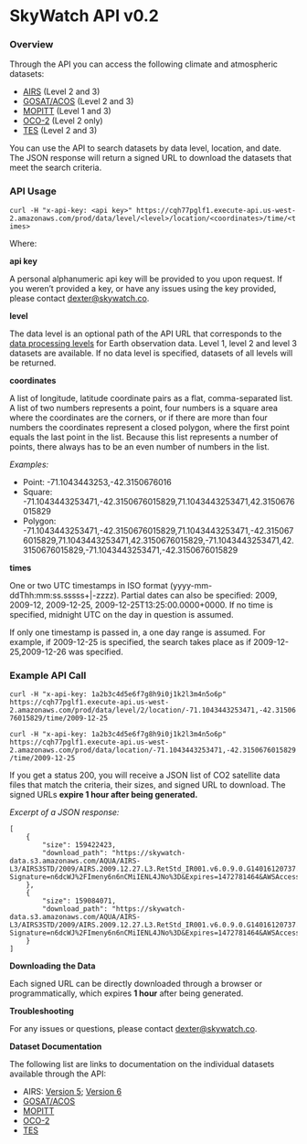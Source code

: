 # SkyWatch API v0.2
### Overview
Through the API you can access the following climate and atmospheric datasets:
* [AIRS](http://www.skywatch.co/airs) (Level 2 and 3)
* [GOSAT/ACOS](http://www.skywatch.co/gosat) (Level 2 and 3)
* [MOPITT](http://www.skywatch.co/mopitt) (Level 1 and 3)
* [OCO-2](http://www.skywatch.co/oco2) (Level 2 only)
* [TES](http://www.skywatch.co/tes) (Level 2 and 3)

You can use the API to search datasets by data level, location, and date. The JSON response will return a signed URL to download the datasets that meet the search criteria.

### API Usage
```curl -H "x-api-key: <api key>" https://cqh77pglf1.execute-api.us-west-2.amazonaws.com/prod/data/level/<level>/location/<coordinates>/time/<times>```

Where:

**api key**

A personal alphanumeric api key will be provided to you upon request. If you weren’t provided a key, or have any issues using the key provided, please contact dexter@skywatch.co.

**level**

The data level is an optional path of the API URL that corresponds to the [data processing levels](http://science.nasa.gov/earth-science/earth-science-data/data-processing-levels-for-eosdis-data-products/) for Earth observation data. Level 1, level 2 and level 3 datasets are available. If no data level is specified, datasets of all levels will be returned.

**coordinates**

A list of longitude, latitude coordinate pairs as a flat, comma-separated list. A list of two numbers represents a point, four numbers is a square area where the coordinates are the corners, or if there are more than four numbers the coordinates represent a closed polygon, where the first point equals the last point in the list. Because this list represents a number of points, there always has to be an even number of numbers in the list.

*Examples:* 
* Point: -71.1043443253,-42.3150676016
* Square:  -71.1043443253471,-42.3150676015829,71.1043443253471,42.3150676015829
* Polygon: -71.1043443253471,-42.3150676015829,71.1043443253471,-42.3150676015829,71.1043443253471,42.3150676015829,-71.1043443253471,42.3150676015829,-71.1043443253471,-42.3150676015829

**times** 

One or two UTC timestamps in ISO format (yyyy-mm-ddThh:mm:ss.sssss+|-zzzz). Partial dates can also be specified: 2009, 2009-12, 2009-12-25, 2009-12-25T13:25:00.0000+0000. If no time is specified, midnight UTC on the day in question is assumed. 

If only one timestamp is passed in, a one day range is assumed. For example, if 2009-12-25 is specified, the search takes place as if 2009-12-25,2009-12-26 was specified.

### Example API Call

```curl -H "x-api-key: 1a2b3c4d5e6f7g8h9i0j1k2l3m4n5o6p" https://cqh77pglf1.execute-api.us-west-2.amazonaws.com/prod/data/level/2/location/-71.1043443253471,-42.3150676015829/time/2009-12-25```

```curl -H "x-api-key: 1a2b3c4d5e6f7g8h9i0j1k2l3m4n5o6p" https://cqh77pglf1.execute-api.us-west-2.amazonaws.com/prod/data/location/-71.1043443253471,-42.3150676015829/time/2009-12-25```

If you get a status 200, you will receive a JSON list of CO2 satellite data files that match the criteria, their sizes, and signed URL to download. The signed URLs **expire 1 hour after being generated.**

*Excerpt of a JSON response:*
```
[
    {
        "size": 159422423,
        "download_path": "https://skywatch-data.s3.amazonaws.com/AQUA/AIRS-L3/AIRS3STD/2009/AIRS.2009.12.27.L3.RetStd_IR001.v6.0.9.0.G14016120737.hdf?Signature=n6dcWJ%2FImeny6n6nCMiIENL4JNo%3D&Expires=1472781464&AWSAccessKeyId=AKIAJSPB2ROCVRJJ2BMQ"
    },
    {
        "size": 159084071,
        "download_path": "https://skywatch-data.s3.amazonaws.com/AQUA/AIRS-L3/AIRS3STD/2009/AIRS.2009.12.27.L3.RetStd_IR001.v6.0.9.0.G14016120737.hdf?Signature=n6dcWJ%2FImeny6n6nCMiIENL4JNo%3D&Expires=1472781464&AWSAccessKeyId=AKIAJSPB2ROCVRJJ2BMQ"
    }
]
```
**Downloading the Data**

Each signed URL can be directly downloaded through a browser or programmatically, which expires **1 hour** after being generated.

**Troubleshooting**

For any issues or questions, please contact dexter@skywatch.co.

**Dataset Documentation**

The following list are links to documentation on the individual datasets available through the API:
* AIRS: [Version 5](http://disc.sci.gsfc.nasa.gov/AIRS/documentation/v5_docs); [Version 6](http://disc.sci.gsfc.nasa.gov/AIRS/documentation/v6_docs)
* [GOSAT/ACOS](http://disc.sci.gsfc.nasa.gov/acdisc/documentation/ACOS.html)
* [MOPITT](http://www.acom.ucar.edu/mopitt/file-spec.shtml)
* [OCO-2](http://disc.sci.gsfc.nasa.gov/OCO-2/documentation/oco-2-v6)
* [TES](https://eosweb.larc.nasa.gov/project/tes/tes_table)
